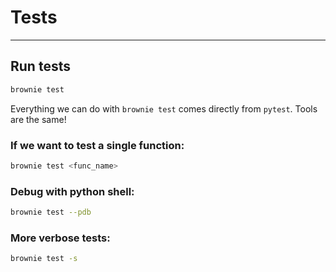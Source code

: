 # Tests
---

## Run tests
```bash
brownie test
```
Everything we can do with `brownie test` comes directly from `pytest`. Tools are the same!

### If we want to test a single function:
```bash
brownie test <func_name>
```
### Debug with python shell:
```bash
brownie test --pdb
```
### More verbose tests: 
```bash
brownie test -s
```